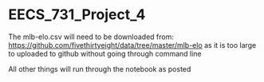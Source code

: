 # EECS_731_Project_4

The mlb-elo.csv will need to be downloaded from:
https://github.com/fivethirtyeight/data/tree/master/mlb-elo
as it is too large to uploaded to github without going through command line

All other things will run through the notebook as posted
